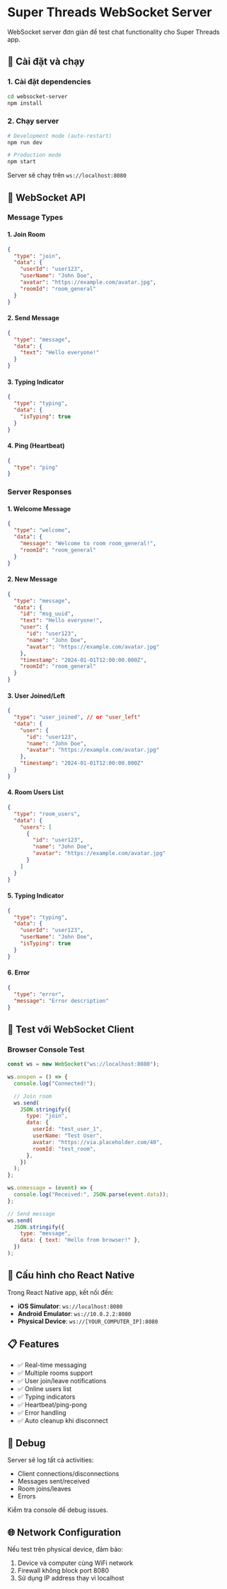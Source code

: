 # Super Threads WebSocket Server

WebSocket server đơn giản để test chat functionality cho Super Threads app.

## 🚀 Cài đặt và chạy

### 1. Cài đặt dependencies

```bash
cd websocket-server
npm install
```

### 2. Chạy server

```bash
# Development mode (auto-restart)
npm run dev

# Production mode
npm start
```

Server sẽ chạy trên `ws://localhost:8080`

## 📡 WebSocket API

### Message Types

#### 1. Join Room

```json
{
  "type": "join",
  "data": {
    "userId": "user123",
    "userName": "John Doe",
    "avatar": "https://example.com/avatar.jpg",
    "roomId": "room_general"
  }
}
```

#### 2. Send Message

```json
{
  "type": "message",
  "data": {
    "text": "Hello everyone!"
  }
}
```

#### 3. Typing Indicator

```json
{
  "type": "typing",
  "data": {
    "isTyping": true
  }
}
```

#### 4. Ping (Heartbeat)

```json
{
  "type": "ping"
}
```

### Server Responses

#### 1. Welcome Message

```json
{
  "type": "welcome",
  "data": {
    "message": "Welcome to room room_general!",
    "roomId": "room_general"
  }
}
```

#### 2. New Message

```json
{
  "type": "message",
  "data": {
    "id": "msg_uuid",
    "text": "Hello everyone!",
    "user": {
      "id": "user123",
      "name": "John Doe",
      "avatar": "https://example.com/avatar.jpg"
    },
    "timestamp": "2024-01-01T12:00:00.000Z",
    "roomId": "room_general"
  }
}
```

#### 3. User Joined/Left

```json
{
  "type": "user_joined", // or "user_left"
  "data": {
    "user": {
      "id": "user123",
      "name": "John Doe",
      "avatar": "https://example.com/avatar.jpg"
    },
    "timestamp": "2024-01-01T12:00:00.000Z"
  }
}
```

#### 4. Room Users List

```json
{
  "type": "room_users",
  "data": {
    "users": [
      {
        "id": "user123",
        "name": "John Doe",
        "avatar": "https://example.com/avatar.jpg"
      }
    ]
  }
}
```

#### 5. Typing Indicator

```json
{
  "type": "typing",
  "data": {
    "userId": "user123",
    "userName": "John Doe",
    "isTyping": true
  }
}
```

#### 6. Error

```json
{
  "type": "error",
  "message": "Error description"
}
```

## 🧪 Test với WebSocket Client

### Browser Console Test

```javascript
const ws = new WebSocket("ws://localhost:8080");

ws.onopen = () => {
  console.log("Connected!");

  // Join room
  ws.send(
    JSON.stringify({
      type: "join",
      data: {
        userId: "test_user_1",
        userName: "Test User",
        avatar: "https://via.placeholder.com/40",
        roomId: "test_room",
      },
    })
  );
};

ws.onmessage = (event) => {
  console.log("Received:", JSON.parse(event.data));
};

// Send message
ws.send(
  JSON.stringify({
    type: "message",
    data: { text: "Hello from browser!" },
  })
);
```

## 🔧 Cấu hình cho React Native

Trong React Native app, kết nối đến:

- **iOS Simulator**: `ws://localhost:8080`
- **Android Emulator**: `ws://10.0.2.2:8080`
- **Physical Device**: `ws://[YOUR_COMPUTER_IP]:8080`

## 📋 Features

- ✅ Real-time messaging
- ✅ Multiple rooms support
- ✅ User join/leave notifications
- ✅ Online users list
- ✅ Typing indicators
- ✅ Heartbeat/ping-pong
- ✅ Error handling
- ✅ Auto cleanup khi disconnect

## 🐛 Debug

Server sẽ log tất cả activities:

- Client connections/disconnections
- Messages sent/received
- Room joins/leaves
- Errors

Kiểm tra console để debug issues.

## 🌐 Network Configuration

Nếu test trên physical device, đảm bảo:

1. Device và computer cùng WiFi network
2. Firewall không block port 8080
3. Sử dụng IP address thay vì localhost

